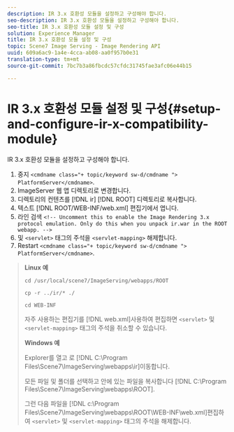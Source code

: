```yaml
---
description: IR 3.x 호환성 모듈을 설정하고 구성해야 합니다.
seo-description: IR 3.x 호환성 모듈을 설정하고 구성해야 합니다.
seo-title: IR 3.x 호환성 모듈 설정 및 구성
solution: Experience Manager
title: IR 3.x 호환성 모듈 설정 및 구성
topic: Scene7 Image Serving - Image Rendering API
uuid: 609a6ac9-1a4e-4cca-ab08-aa0f957b0e31
translation-type: tm+mt
source-git-commit: 7bc7b3a86fbcdc57cfdc31745fae3afc06e44b15

---
```



# IR 3.x 호환성 모듈 설정 및 구성{#setup-and-configure-ir-x-compatibility-module}

IR 3.x 호환성 모듈을 설정하고 구성해야 합니다.

1. 중지 `<cmdname class="+ topic/keyword sw-d/cmdname ">  PlatformServer</cmdname>`.
1. ImageServer 웹 앱 디렉토리로 변경합니다.
1. 디렉토리의 컨텐츠를 [!DNL ir] [!DNL ROOT] 디렉토리로 복사합니다.
1. 텍스트 [!DNL ROOT/WEB-INF/web.xml] 편집기에서 엽니다.
1. 라인 검색 `<!-- Uncomment this to enable the Image Rendering 3.x protocol emulation. Only do this when you unpack ir.war in the ROOT webapp. -->`
1. 및 `<servlet>` 태그의 주석을 `<servlet-mapping>` 해제합니다.
1. Restart `<cmdname class="+ topic/keyword sw-d/cmdname ">  PlatformServer</cmdname>`.
>**Linux 예**
>
>`cd /usr/local/scene7/ImageServing/webapps/ROOT`
>
>`cp -r ../ir/* ./`
>
>`cd WEB-INF`
>
>자주 사용하는 편집기를 [!DNL web.xml]사용하여 편집하면 `<servlet>` 및 `<servlet-mapping>` 태그의 주석을 취소할 수 있습니다.
>
>**Windows 예**
>
>Explorer를 열고 로 [!DNL C:\Program Files\Scene7\ImageServing\webapps\ir]이동합니다.
>
>모든 파일 및 폴더를 선택하고 안에 있는 파일을 복사합니다 [!DNL C:\Program Files\Scene7\ImageServing\webapps\ROOT].
>
>그런 다음 파일을 [!DNL c:\Program Files\Scene7\ImageServing\webapps\ROOT\WEB-INF\web.xml]편집하여 `<servlet>` 및 `<servlet-mapping>` 태그의 주석을 해제합니다.

